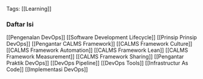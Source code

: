 Tags: [[Learning]]

### Daftar Isi
[[Pengenalan DevOps]]
[[Software Development Lifecycle]]
[[Prinsip Prinsip DevOps]]
[[Pengantar CALMS Framework]]
[[CALMS Framework Culture]]
[[CALMS Framework Automation]]
[[CALMS Framework Lean]]
[[CALMS Framework Measurement]]
[[CALMS Framework Sharing]]
[[Pengantar Praktik DevOps]]
[[DevOps Pipeline]]
[[DevOps Tools]]
[[Infrastructur As Code]]
[[Implementasi DevOps]]
